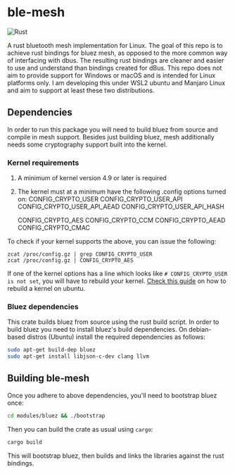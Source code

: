 # ble-mesh
![Rust](https://github.com/mfiumara/ble-mesh/workflows/Rust/badge.svg)

A rust bluetooth mesh implementation for Linux. The goal of this repo is to achieve rust bindings for bluez mesh, as opposed to the more common way of interfacing with dbus. The resulting rust bindings are cleaner and easier to use and understand than bindings created for dBus. This repo does not aim to provide support for Windows or macOS and is intended for Linux platforms only. I am developing this under WSL2 ubuntu and Manjaro Linux and aim to support at least these two distributions.

## Dependencies

In order to run this package you will need to build bluez from source and compile in mesh support. Besides just building bluez, mesh additionally needs some cryptography support built into the kernel.

### Kernel requirements

1. A minimum of kernel version 4.9 or later is required

2. The kernel must at a minimum have the following .config options turned on:
	CONFIG_CRYPTO_USER
	CONFIG_CRYPTO_USER_API
	CONFIG_CRYPTO_USER_API_AEAD
	CONFIG_CRYPTO_USER_API_HASH

	CONFIG_CRYPTO_AES
	CONFIG_CRYPTO_CCM
	CONFIG_CRYPTO_AEAD
	CONFIG_CRYPTO_CMAC

To check if your kernel supports the above, you can issue the following:

```
zcat /proc/config.gz | grep CONFIG_CRYPTO_USER
zcat /proc/config.gz | CONFIG_CRYPTO_AES
```

If one of the kernel options has a line which looks like `# CONFIG_CRYPTO_USER is not set`, you will have to rebuild your kernel. [Check this guide](https://www.maketecheasier.com/build-custom-kernel-ubuntu/) on how to rebuild a kernel on ubuntu.

### Bluez dependencies

This crate builds bluez from source using the rust build script. In order to build bluez you need to install bluez's build dependencies. On debian-based distros (Ubuntu) install the required dependencies as follows:

```bash
sudo apt-get build-dep bluez
sudo apt-get install libjson-c-dev clang llvm
```

## Building ble-mesh

Once you adhere to above dependencies, you'll need to bootstrap bluez once:

```bash
cd modules/bluez && ./bootstrap
```

Then you can build the crate as usual using `cargo`:

```bash
cargo build
```

This will bootstrap bluez, then builds and links the libraries against the rust bindings.
